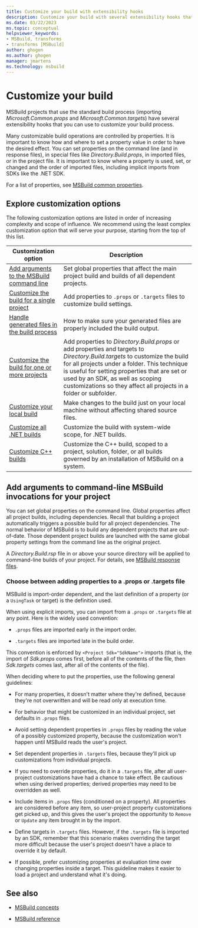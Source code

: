 ```yaml
---
title: Customize your build with extensibility hooks
description: Customize your build with several extensibility hooks that you can use to modify MSBuild projects that use the standard build process. 
ms.date: 03/22/2023
ms.topic: conceptual
helpviewer_keywords:
- MSBuild, transforms
- transforms [MSBuild]
author: ghogen
ms.author: ghogen
manager: jmartens
ms.technology: msbuild
---
```

# Customize your build

MSBuild projects that use the standard build process (importing *Microsoft.Common.props* and *Microsoft.Common.targets*) have several extensibility hooks that you can use to customize your build process.

Many customizable build operations are controlled by properties. It is important to know how and where to set a property value in order to have the desired effect. You can set properties on the command line (and in response files), in special files like *Directory.Build.props*, in imported files, or in the project file. It is important to know where a property is used, set, or changed and the order of imported files, including implicit imports from SDKs like the .NET SDK.

For a list of properties, see [MSBuild common properties](./common-msbuild-project-properties.md).

## Explore customization options

The following customization options are listed in order of increasing complexity and scope of influence. We recommend using the least complex customization option that will serve your purpose, starting from the top of this list.

| Customization option | Description |
| - | - |
| [Add arguments to the MSBuild command line](#add-arguments-to-command-line-msbuild-invocations-for-your-project) | Set global properties that affect the main project build and builds of all dependent projects. |
| [Customize the build for a single project](#choose-between-adding-properties-to-a-props-or-targets-file) | Add properties to `.props` or `.targets` files to customize build settings. |
| [Handle generated files in the build process](customize-builds-for-generated-files.md) | How to make sure your generated files are properly included the build output. |
| [Customize the build for one or more projects](customize-by-directory.md) | Add properties to *Directory.Build.props* or add properties and targets to *Directory.Build.targets* to customize the build for all projects under a folder. This technique is useful for setting properties that are set or used by an SDK, as well as scoping customizations so they affect all projects in a folder or subfolder. |
| [Customize your local build](customize-your-local-build.md) | Make changes to the build just on your local machine without affecting shared source files. |
| [Customize all .NET builds](customize-net-builds.md)| Customize the build with system-wide scope, for .NET builds. |
| [Customize C++ builds](customize-cpp-builds.md) | Customize the C++ build, scoped to a project, solution, folder, or all builds governed by an installation of MSBuild on a system. |

## Add arguments to command-line MSBuild invocations for your project

You can set global properties on the command line. Global properties affect all project builds, including dependencies. Recall that building a project automatically triggers a possible build for all project dependencies. The normal behavior of MSBuild is to build any dependent projects that are out-of-date. Those dependent project builds are launched with the same global property settings from the command line as the original project.

A *Directory.Build.rsp* file in or above your source directory will be applied to command-line builds of your project. For details, see [MSBuild response files](../msbuild/msbuild-response-files.md#directorybuildrsp).

### Choose between adding properties to a .props or .targets file

MSBuild is import-order dependent, and the last definition of a property (or a `UsingTask` or target) is the definition used.

When using explicit imports, you can import from a `.props` or `.targets` file at any point. Here is the widely used convention:

- `.props` files are imported early in the import order.

- `.targets`  files are imported late in the build order.

This convention is enforced by `<Project Sdk="SdkName">` imports (that is, the import of *Sdk.props* comes first, before all of the contents of the file, then *Sdk.targets* comes last, after all of the contents of the file).

When deciding where to put the properties, use the following general guidelines:

- For many properties, it doesn't matter where they're defined, because they're not overwritten and will be read only at execution time.

- For behavior that might be customized in an individual project, set defaults in `.props` files.

- Avoid setting dependent properties in `.props` files by reading the value of a possibly customized property, because the customization won't happen until MSBuild reads the user's project.

- Set dependent properties in `.targets` files, because they'll pick up customizations from individual projects.

- If you need to override properties, do it in a `.targets` file, after all user-project customizations have had a chance to take effect. Be cautious when using derived properties; derived properties may need to be overridden as well.

- Include items in `.props` files (conditioned on a property). All properties are considered before any item, so user-project property customizations get picked up, and this gives the user's project the opportunity to `Remove` or `Update` any item brought in by the import.

- Define targets in `.targets` files. However, if the `.targets` file is imported by an SDK, remember that this scenario makes overriding the target more difficult because the user's project doesn't have a place to override it by default.

- If possible, prefer customizing properties at evaluation time over changing properties inside a target. This guideline makes it easier to load a project and understand what it's doing.

## See also

- [MSBuild concepts](../msbuild/msbuild-concepts.md)

- [MSBuild reference](../msbuild/msbuild-reference.md)
